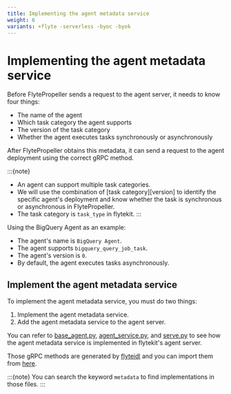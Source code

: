 ```yaml
---
title: Implementing the agent metadata service
weight: 6
variants: +flyte -serverless -byoc -byok
---
```


# Implementing the agent metadata service

Before FlytePropeller sends a request to the agent server, it needs to know four things:

- The name of the agent
- Which task category the agent supports
- The version of the task category
- Whether the agent executes tasks synchronously or asynchronously

After FlytePropeller obtains this metadata, it can send a request to the agent deployment using the correct gRPC method.

:::{note}
- An agent can support multiple task categories.
- We will use the combination of [task category][version] to identify the specific agent's deployment and know whether the task is synchronous or asynchronous in FlytePropeller.
- The task category is `task_type` in flytekit.
:::

Using the BigQuery Agent as an example:
- The agent's name is `BigQuery Agent`.
- The agent supports `bigquery_query_job_task`.
- The agent's version is `0`.
- By default, the agent executes tasks asynchronously.

## Implement the agent metadata service

To implement the agent metadata service, you must do two things:

1. Implement the agent metadata service.
2. Add the agent metadata service to the agent server.

You can refer to [base_agent.py](https://github.com/flyteorg/flytekit/blob/master/flytekit/extend/backend/base_agent.py), [agent_service.py](https://github.com/flyteorg/flytekit/blob/master/flytekit/extend/backend/agent_service.py), and [serve.py](https://github.com/flyteorg/flytekit/blob/master/flytekit/clis/sdk_in_container/serve.py) to see how the agent metadata service is implemented in flytekit's agent server.

Those gRPC methods are generated by [flyteidl](https://github.com/flyteorg/flyte/blob/master/flyteidl/protos/flyteidl/service/agent.proto) and you can import them from [here](https://github.com/flyteorg/flyte/tree/master/flyteidl/gen).

:::{note}
You can search the keyword `metadata` to find implementations in those files.
:::
